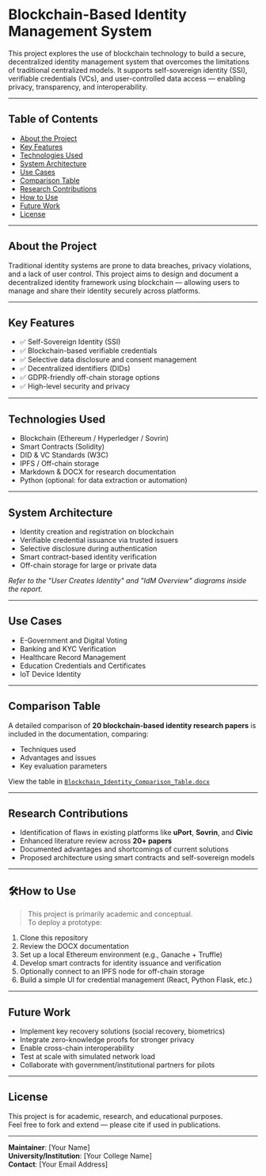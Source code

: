 # Blockchain-Based Identity Management System

This project explores the use of blockchain technology to build a secure, decentralized identity management system that overcomes the limitations of traditional centralized models. It supports self-sovereign identity (SSI), verifiable credentials (VCs), and user-controlled data access — enabling privacy, transparency, and interoperability.

---

## Table of Contents

- [About the Project](#about-the-project)
- [Key Features](#key-features)
- [Technologies Used](#technologies-used)
- [System Architecture](#system-architecture)
- [Use Cases](#use-cases)
- [Comparison Table](#comparison-table)
- [Research Contributions](#research-contributions)
- [How to Use](#how-to-use)
- [Future Work](#future-work)
- [License](#license)

---

## About the Project

Traditional identity systems are prone to data breaches, privacy violations, and a lack of user control. This project aims to design and document a decentralized identity framework using blockchain — allowing users to manage and share their identity securely across platforms.

---

## Key Features

- ✅ Self-Sovereign Identity (SSI)
- ✅ Blockchain-based verifiable credentials
- ✅ Selective data disclosure and consent management
- ✅ Decentralized identifiers (DIDs)
- ✅ GDPR-friendly off-chain storage options
- ✅ High-level security and privacy

---

## Technologies Used

- Blockchain (Ethereum / Hyperledger / Sovrin)
- Smart Contracts (Solidity)
- DID & VC Standards (W3C)
- IPFS / Off-chain storage
- Markdown & DOCX for research documentation
- Python (optional: for data extraction or automation)

---

## System Architecture

- Identity creation and registration on blockchain
- Verifiable credential issuance via trusted issuers
- Selective disclosure during authentication
- Smart contract-based identity verification
- Off-chain storage for large or private data

_Refer to the "User Creates Identity" and "IdM Overview" diagrams inside the report._

---

## Use Cases

- E-Government and Digital Voting
- Banking and KYC Verification
- Healthcare Record Management
- Education Credentials and Certificates
- IoT Device Identity

---

## Comparison Table

A detailed comparison of **20 blockchain-based identity research papers** is included in the documentation, comparing:
- Techniques used
- Advantages and issues
- Key evaluation parameters

View the table in [`Blockchain_Identity_Comparison_Table.docx`](./Blockchain_Identity_Comparison_Table.docx)

---

## Research Contributions

- Identification of flaws in existing platforms like **uPort**, **Sovrin**, and **Civic**
- Enhanced literature review across **20+ papers**
- Documented advantages and shortcomings of current solutions
- Proposed architecture using smart contracts and self-sovereign models

---

## 🛠How to Use

> This project is primarily academic and conceptual.  
> To deploy a prototype:

1. Clone this repository
2. Review the DOCX documentation
3. Set up a local Ethereum environment (e.g., Ganache + Truffle)
4. Develop smart contracts for identity issuance and verification
5. Optionally connect to an IPFS node for off-chain storage
6. Build a simple UI for credential management (React, Python Flask, etc.)

---

## Future Work

- Implement key recovery solutions (social recovery, biometrics)
- Integrate zero-knowledge proofs for stronger privacy
- Enable cross-chain interoperability
- Test at scale with simulated network load
- Collaborate with government/institutional partners for pilots

---

## License

This project is for academic, research, and educational purposes.  
Feel free to fork and extend — please cite if used in publications.

---

**Maintainer**: [Your Name]  
**University/Institution**: [Your College Name]  
**Contact**: [Your Email Address]

